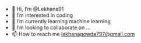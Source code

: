- 👋 Hi, I’m @Lekhana91
- 👀 I’m interested in coding
- 🌱 I’m currently learning machine learning
- 💞️ I’m looking to collaborate on ...
- 📫 How to reach me lekhanagowda797@gmail.com

<!---
Lekhana91/Lekhana91 is a ✨ special ✨ repository because its `README.md` (this file) appears on your GitHub profile.
You can click the Preview link to take a look at your changes.
--->
